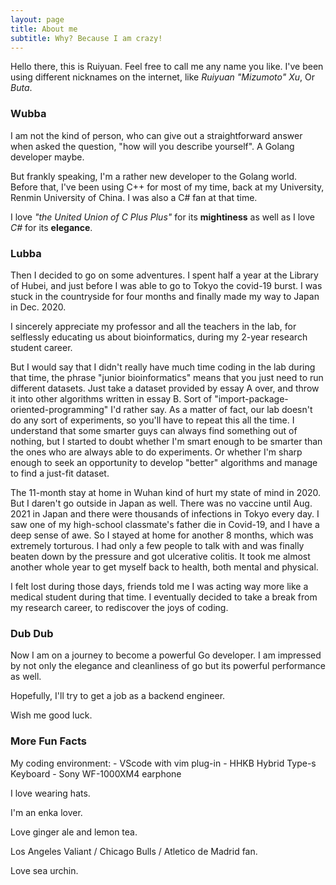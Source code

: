 ```yaml
---
layout: page
title: About me
subtitle: Why? Because I am crazy!
---
```


Hello there, this is Ruiyuan. Feel free to call me any name you like. I've been using different nicknames on the internet, like *Ruiyuan "Mizumoto" Xu*, Or *Buta*.

### Wubba

I am not the kind of person, who can give out a straightforward answer when asked the question, "how will you describe yourself". A Golang developer maybe.

But frankly speaking, I'm a rather new developer to the Golang world. Before that, I've been using C++ for most of my time, back at my University, Renmin University of China. I was also a C# fan at that time.

I love *"the United Union of C Plus Plus"* for its **mightiness** as well as I love *C#* for its **elegance**.

### Lubba

Then I decided to go on some adventures. I spent half a year at the Library of Hubei, and just before I was able to go to Tokyo the covid-19 burst. I was stuck in the countryside for four months and finally made my way to Japan in Dec. 2020.

I sincerely appreciate my professor and all the teachers in the lab, for selflessly educating us about bioinformatics, during my 2-year research student career.

But I would say that I didn't really have much time coding in the lab during that time, the phrase "junior bioinformatics" means that you just need to run different datasets. Just take a dataset provided by essay A over, and throw it into other algorithms written in essay B. Sort of "import-package-oriented-programming" I'd rather say. As a matter of fact, our lab doesn't do any sort of experiments, so you'll have to repeat this all the time. I understand that some smarter guys can always find something out of nothing, but I started to doubt whether I'm smart enough to be smarter than the ones who are always able to do experiments. Or whether I'm sharp enough to seek an opportunity to develop "better" algorithms and manage to find a just-fit dataset.  

The 11-month stay at home in Wuhan kind of hurt my state of mind in 2020. But I daren't go outside in Japan as well. There was no vaccine until Aug. 2021 in Japan and there were thousands of infections in Tokyo every day. I saw one of my high-school classmate's father die in Covid-19, and I have a deep sense of awe. So I stayed at home for another 8 months, which was extremely torturous. I had only a few people to talk with and was finally beaten down by the pressure and got ulcerative colitis. It took me almost another whole year to get myself back to health, both mental and physical.

I felt lost during those days, friends told me I was acting way more like a medical student during that time. I eventually decided to take a break from my research career, to rediscover the joys of coding.

### Dub Dub

Now I am on a journey to become a powerful Go developer. I am impressed by not only the elegance and cleanliness of go but its powerful performance as well.

Hopefully, I'll try to get a job as a backend engineer.

Wish me good luck.

### More Fun Facts

My coding environment:
    - VScode with vim plug-in
    - HHKB Hybrid Type-s Keyboard
    - Sony WF-1000XM4 earphone

I love wearing hats.

I'm an enka lover.

Love ginger ale and lemon tea.

Los Angeles Valiant / Chicago Bulls / Atletico de Madrid fan.

Love sea urchin.
